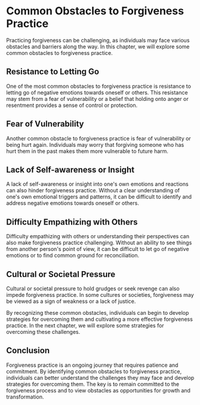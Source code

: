 # Common Obstacles to Forgiveness Practice

Practicing forgiveness can be challenging, as individuals may face various obstacles and barriers along the way. In this chapter, we will explore some common obstacles to forgiveness practice.

Resistance to Letting Go
------------------------

One of the most common obstacles to forgiveness practice is resistance to letting go of negative emotions towards oneself or others. This resistance may stem from a fear of vulnerability or a belief that holding onto anger or resentment provides a sense of control or protection.

Fear of Vulnerability
---------------------

Another common obstacle to forgiveness practice is fear of vulnerability or being hurt again. Individuals may worry that forgiving someone who has hurt them in the past makes them more vulnerable to future harm.

Lack of Self-awareness or Insight
---------------------------------

A lack of self-awareness or insight into one's own emotions and reactions can also hinder forgiveness practice. Without a clear understanding of one's own emotional triggers and patterns, it can be difficult to identify and address negative emotions towards oneself or others.

Difficulty Empathizing with Others
----------------------------------

Difficulty empathizing with others or understanding their perspectives can also make forgiveness practice challenging. Without an ability to see things from another person's point of view, it can be difficult to let go of negative emotions or to find common ground for reconciliation.

Cultural or Societal Pressure
-----------------------------

Cultural or societal pressure to hold grudges or seek revenge can also impede forgiveness practice. In some cultures or societies, forgiveness may be viewed as a sign of weakness or a lack of justice.

By recognizing these common obstacles, individuals can begin to develop strategies for overcoming them and cultivating a more effective forgiveness practice. In the next chapter, we will explore some strategies for overcoming these challenges.

Conclusion
----------

Forgiveness practice is an ongoing journey that requires patience and commitment. By identifying common obstacles to forgiveness practice, individuals can better understand the challenges they may face and develop strategies for overcoming them. The key is to remain committed to the forgiveness process and to view obstacles as opportunities for growth and transformation.
